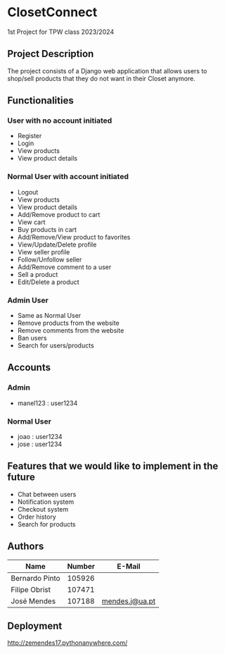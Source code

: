 # ClosetConnect
1st Project for TPW class 2023/2024

## Project Description

The project consists of a Django web application that allows users to shop/sell products that they do not want in their Closet anymore.

## Functionalities

### User with no account initiated

- Register
- Login
- View products
- View product details

### Normal User with account initiated

- Logout
- View products
- View product details
- Add/Remove product to cart
- View cart
- Buy products in cart
- Add/Remove/View product to favorites
- View/Update/Delete profile
- View seller profile
- Follow/Unfollow seller
- Add/Remove comment to a user
- Sell a product
- Edit/Delete a product

### Admin User

- Same as Normal User
- Remove products from the website
- Remove comments from the website
- Ban users
- Search for users/products

## Accounts

### Admin
- manel123 : user1234

### Normal User
- joao : user1234
- jose : user1234

## Features that we would like to implement in the future

- Chat between users
- Notification system
- Checkout system
- Order history
- Search for products

## Authors

| Name             | Number    | E-Mail               |
| ---------------- | --------- | -------------------- |
| Bernardo Pinto   | 105926    |                      |
| Filipe Obrist    | 107471    |                      |
| José Mendes      | 107188    | mendes.j@ua.pt       |

## Deployment

http://zemendes17.pythonanywhere.com/